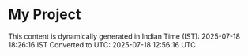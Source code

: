 # My Project

This content is dynamically generated in Indian Time (IST): 2025-07-18 18:26:16 IST
Converted to UTC: 2025-07-18 12:56:16 UTC
